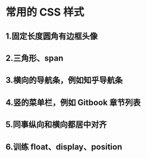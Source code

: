 # 常用的 CSS 样式

## 1.固定长度圆角有边框头像

## 2.三角形、span

## 3.横向的导航条，例如知乎导航条

## 4.竖的菜单栏，例如 Gitbook 章节列表

## 5.同事纵向和横向都居中对齐

## 6.训练 float、display、position

